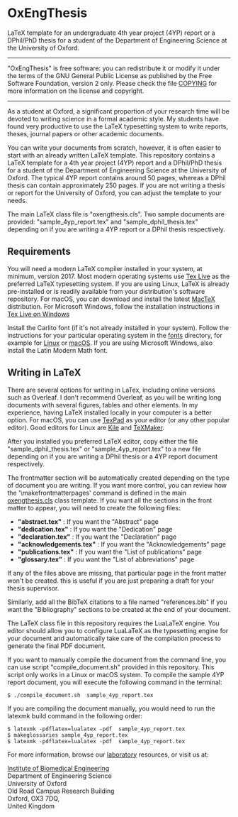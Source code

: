 # OxEngThesis


LaTeX template for an undergraduate 4th year project (4YP) report or a 
DPhil/PhD thesis for a student of the Department of Engineering Science at 
the University of Oxford.

---

"OxEngThesis" is free software: you can redistribute it or modify it
under the terms of the GNU General Public License as published by the Free 
Software Foundation, version 2 only. Please check the file [COPYING](COPYING) 
for more information on the license and copyright.

---

As a student at Oxford, a significant proportion of your research time will be
devoted to writing science in a formal academic style. My students have found
very productive to use the LaTeX typesetting system to write reports, theses, 
journal papers or other academic documents.

You can write your documents from scratch, however, it is often easier to start
with an already written LaTeX template. This repository contains a LaTeX template
for a 4th year project (4YP) report and a DPhil/PhD thesis for a student of the 
Department of Engineering Science at the University of Oxford. The typical 4YP
report contains around 50 pages, whereas a DPhil thesis can contain 
approximately 250 pages. If you are not writing a thesis or report for the 
University of Oxford, you can adjust the template to your needs.

The main LaTeX class file is "oxengthesis.cls". Two sample documents are
provided: "sample_4yp_report.tex" and "sample_dphil_thesis.tex" depending on
if you are writing a 4YP report or a DPhil thesis respectively.


## Requirements

You will need a modern LaTeX compiler installed in your system, at minimum,
version 2017. Most modern operating systems use 
[Tex Live](https://www.tug.org/texlive/) as the preferred LaTeX typesetting
system. If you are using Linux, LaTeX is already pre-installed or is readily 
available from your distribution's software repository. For macOS, you can
download and install the latest [MacTeX](https://tug.org/mactex) distribution. 
For Microsoft Windows, follow the installation instructions in
[Tex Live on Windows](https://tug.org/texlive/windows.html)


Install the Carlito font (if it's not already installed in your system). Follow
the instructions for your particular operating system in the [fonts](fonts)
directory, for example for [Linux](fonts/INSTALL_FONTS_LINUX.md) or 
[macOS](fonts/INSTALL_FONTS_macOS.md). If you are using Microsoft Windows, 
also install the Latin Modern Math font.


## Writing in LaTeX

There are several options for writing in LaTex, including online versions such
as Overleaf. I don't recommend Overleaf, as you will be writing long documents
with several figures, tables and other elements. In my experience, having LaTeX
installed locally in your computer is a better option. For macOS, you can use
[TexPad](https://www.texpad.com) as your editor (or any other popular editor).
Good editors for Linux are [Kile](https://apps.kde.org/en-gb/kile/) and 
[TeXMaker](https://www.xm1math.net/texmaker/).

After you installed you preferred LaTeX editor, copy either the file 
"sample_dphil_thesis.tex" or "sample_4yp_report.tex" to a new file depending
on if you are writing a DPhil thesis or a 4YP report document respectively.

The frontmatter section will be automatically created depending on the type
of document you are writing. If you want more control, you can review how the
'\makefrontmatterpages' command is defined in the main 
[oxengthesis.cls](oxengthesis.cls) class template. If you want all the sections
in the front matter to appear, you will need to create the following files:

- **"abstract.tex"** : If you want the "Abstract" page
- **"dedication.tex"** : If you want the "Dedication" page
- **"declaration.tex"** : If you want the "Declaration" page
- **"acknowledgements.tex"** : If you want the "Acknowledgements" page
- **"publications.tex"** : If you want the "List of publications" page
- **"glossary.tex"** : If you want the "List of abbreviations" page

If any of the files above are missing, that particular page in the front matter
won't be created. this is useful if you are just preparing a draft for your
thesis supervisor.

Similarly, add all the BibTeX citations to a file named "references.bib" if you
want the "Bibliography" sections to be created at the end of your document. 


The LaTeX class file in this repository requires the LuaLaTeX engine.
You editor should allow you to configure LuaLaTeX as the typesetting engine 
for your document and automatically take care of the compilation process
to generate the final PDF document.

If you want to manually compile the document from the command line, you can
use script "compile_document.sh" provided in this repository. This script only
works in a Linux or macOS system. To compile the sample 4YP report
document, you will execute the following command in the terminal:

```shell
$ ./compile_document.sh  sample_4yp_report.tex
```

If you are compiling the document manually, you would need to run the
latexmk build command in the following order:

```shell
$ latexmk -pdflatex=lualatex -pdf  sample_4yp_report.tex
$ makeglossaries sample_4yp_report.tex
$ latexmk -pdflatex=lualatex -pdf  sample_4yp_report.tex
```


For more information, browse our
[laboratory](https://cameralab.eng.ox.ac.uk) resources, or visit us at:

[Institute of Biomedical Engineering](https://www.ibme.ox.ac.uk) </br>
Department of Engineering Science</br>
University of Oxford</br>
Old Road Campus Research Building</br>
Oxford, OX3 7DQ,</br>
United Kingdom</br>